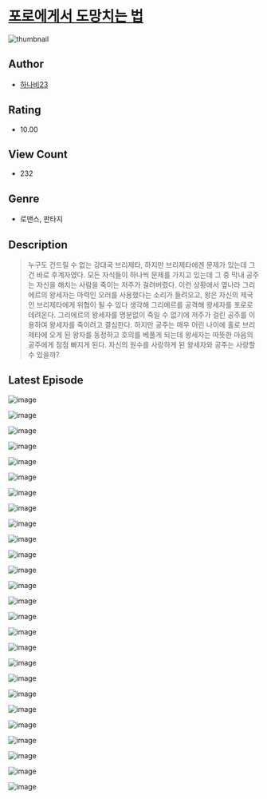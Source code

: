 # [포로에게서 도망치는 법](https://comic.naver.com/bestChallenge/list?titleId=809935)
![thumbnail](https://image-comic.pstatic.net/user_contents_data/challenge_comic/2023/05/23/366743/upload_7221018856505304630_480x623.jpeg)

## Author
- [하나비23](https://comic.naver.com/artistTitle?id=366743)

## Rating
- 10.00

## View Count
- 232

## Genre
- 로맨스, 판타지

## Description
> 누구도 건드릴 수 없는 강대국 브리제타, 하지만 브리제타에겐 문제가 있는데 그건 바로 후계자였다. 모든 자식들이 하나씩 문제를 가지고 있는데 그 중 막내 공주는 자신을 해치는 사람을 죽이는 저주가 걸려버렸다. 이런 상황에서 옆나라 그리에르의 왕세자는 마력인 오러를 사용했다는 소리가 들려오고, 왕은 자신의 제국인 브리제타에게 위협이 될 수 있다 생각해 그리에르를 공격해 왕세자를 포로로 데려온다. 그리에르의 왕세자를 명분없이 죽일 수 없기에 저주가 걸린 공주를 이용하여 왕세자를 죽이려고 결심한다. 하지만 공주는 매우 어린 나이에 홀로 브리제타에 오게 된 왕자를 동정하고 호의를 베풀게 되는데 왕세자는 따뜻한 마음의 공주에게 점점 빠지게 된다. 자신의 원수를 사랑하게 된 왕세자와 공주는 사랑할 수 있을까?


## Latest Episode
![image](https://image-comic.pstatic.net/user_contents_data/challenge_comic/2023/05/23/366743/upload_3990809606492337762.jpeg)

![image](https://image-comic.pstatic.net/user_contents_data/challenge_comic/2023/05/23/366743/upload_3486403184138937398.jpeg)

![image](https://image-comic.pstatic.net/user_contents_data/challenge_comic/2023/05/23/366743/upload_3834644878258942772.jpeg)

![image](https://image-comic.pstatic.net/user_contents_data/challenge_comic/2023/05/23/366743/upload_7161675804440539489.jpeg)

![image](https://image-comic.pstatic.net/user_contents_data/challenge_comic/2023/05/23/366743/upload_3472895678725044535.jpeg)

![image](https://image-comic.pstatic.net/user_contents_data/challenge_comic/2023/05/23/366743/upload_4050250300377018934.jpeg)

![image](https://image-comic.pstatic.net/user_contents_data/challenge_comic/2023/05/23/366743/upload_4134639148426737971.jpeg)

![image](https://image-comic.pstatic.net/user_contents_data/challenge_comic/2023/05/23/366743/upload_7149520712086665017.jpeg)

![image](https://image-comic.pstatic.net/user_contents_data/challenge_comic/2023/05/23/366743/upload_3918524631839226213.jpeg)

![image](https://image-comic.pstatic.net/user_contents_data/challenge_comic/2023/05/23/366743/upload_7234531669807675702.jpeg)

![image](https://image-comic.pstatic.net/user_contents_data/challenge_comic/2023/05/23/366743/upload_3990523763534346039.jpeg)

![image](https://image-comic.pstatic.net/user_contents_data/challenge_comic/2023/05/23/366743/upload_3834588798951700536.jpeg)

![image](https://image-comic.pstatic.net/user_contents_data/challenge_comic/2023/05/23/366743/upload_3832670151127741488.jpeg)

![image](https://image-comic.pstatic.net/user_contents_data/challenge_comic/2023/05/23/366743/upload_7017842293339338038.jpeg)

![image](https://image-comic.pstatic.net/user_contents_data/challenge_comic/2023/05/23/366743/upload_3761413010214839088.jpeg)

![image](https://image-comic.pstatic.net/user_contents_data/challenge_comic/2023/05/23/366743/upload_7149009628157862500.jpeg)

![image](https://image-comic.pstatic.net/user_contents_data/challenge_comic/2023/05/23/366743/upload_3774409435186868278.jpeg)

![image](https://image-comic.pstatic.net/user_contents_data/challenge_comic/2023/05/23/366743/upload_3473508299841024567.jpeg)

![image](https://image-comic.pstatic.net/user_contents_data/challenge_comic/2023/05/23/366743/upload_3618419530138137956.jpeg)

![image](https://image-comic.pstatic.net/user_contents_data/challenge_comic/2023/05/23/366743/upload_3991705733517620066.jpeg)

![image](https://image-comic.pstatic.net/user_contents_data/challenge_comic/2023/05/23/366743/upload_7293967939805525303.jpeg)

![image](https://image-comic.pstatic.net/user_contents_data/challenge_comic/2023/05/23/366743/upload_3847254099984148023.jpeg)

![image](https://image-comic.pstatic.net/user_contents_data/challenge_comic/2023/05/23/366743/upload_3979041747604156473.jpeg)

![image](https://image-comic.pstatic.net/user_contents_data/challenge_comic/2023/05/23/366743/upload_7090416468863510066.jpeg)

![image](https://image-comic.pstatic.net/user_contents_data/challenge_comic/2023/05/23/366743/upload_7018353390843605559.jpeg)

![image](https://image-comic.pstatic.net/user_contents_data/challenge_comic/2023/05/23/366743/upload_7148957770726138468.jpeg)
